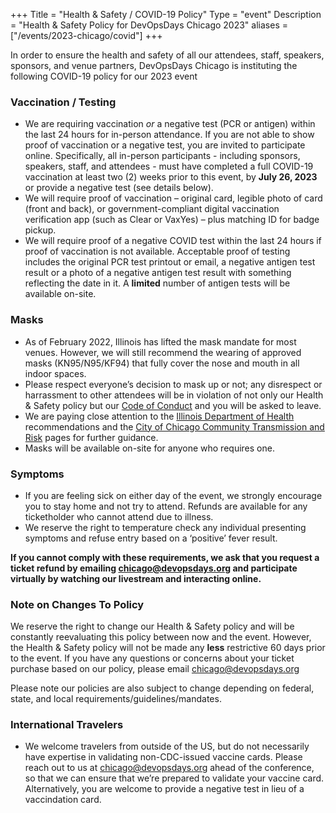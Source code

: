 +++
Title = "Health & Safety / COVID-19 Policy"
Type = "event"
Description = "Health & Safety Policy for DevOpsDays Chicago 2023"
aliases = ["/events/2023-chicago/covid"]
+++

In order to ensure the health and safety of all our attendees, staff, speakers, sponsors, and venue partners, DevOpsDays Chicago is instituting the following COVID-19 policy for our 2023 event

### Vaccination / Testing
* We are requiring vaccination *or* a negative test (PCR or antigen) within the last 24 hours for in-person attendance. If you are not able to show proof of vaccination or a negative test, you are invited to participate online. Specifically, all in-person participants - including sponsors, speakers, staff, and attendees - must have completed a full COVID-19 vaccination at least two (2) weeks prior to this event, by **July 26, 2023** or provide a negative test (see details below). 
* We will require proof of vaccination – original card, legible photo of card (front and back), or government-compliant digital vaccination verification app (such as Clear or VaxYes) – plus matching ID for badge pickup.
* We will require proof of a negative COVID test within the last 24 hours if proof of vaccination is not available. Acceptable proof of testing includes the original PCR test printout or email, a negative antigen test result or a photo of a negative antigen test result with something reflecting the date in it. A **limited** number of antigen tests will be available on-site.

### Masks
* As of February 2022, Illinois has lifted the mask mandate for most venues.  However, we will still recommend the wearing of approved masks (KN95/N95/KF94) that fully cover the nose and mouth in all indoor spaces. 
* Please respect everyone’s decision to mask up or not; any disrespect or harrassment to other attendees will be in violation of not only our Health & Safety policy but our [Code of Conduct](https://devopsdays.org/events/2023-chicago/conduct) and you will be asked to leave.
* We are paying close attention to the [Illinois Department of Health](https://dph.illinois.gov/covid19/community-guidance.html) recommendations and the [City of Chicago Community Transmission and Risk](https://www.chicago.gov/city/en/sites/covid-19/home/community-transmission-and-risk.html) pages for further guidance. 
* Masks will be available on-site for anyone who requires one.

### Symptoms
* If you are feeling sick on either day of the event, we strongly encourage you to stay home and not try to attend. Refunds are available for any ticketholder who cannot attend due to illness. 
* We reserve the right to temperature check any individual presenting symptoms and refuse entry based on a ‘positive’ fever result.

**If you cannot comply with these requirements, we ask that you request a ticket refund by emailing chicago@devopsdays.org and participate virtually by watching our livestream and interacting online.**

### Note on Changes To Policy
We reserve the right to change our Health & Safety policy and will be constantly reevaluating this policy between now and the event.  However, the Health & Safety policy will not be made any **less** restrictive 60 days prior to the event. If you have any questions or concerns about your ticket purchase based on our policy, please email chicago@devopsdays.org

Please note our policies are also subject to change depending on federal, state, and local requirements/guidelines/mandates.

### International Travelers
* We welcome travelers from outside of the US, but do not necessarily have expertise in validating non-CDC-issued vaccine cards. Please reach out to us at chicago@devopsdays.org ahead of the conference, so that we can ensure that we’re prepared to validate your vaccine card. Alternatively, you are welcome to provide a negative test in lieu of a vaccindation card.
